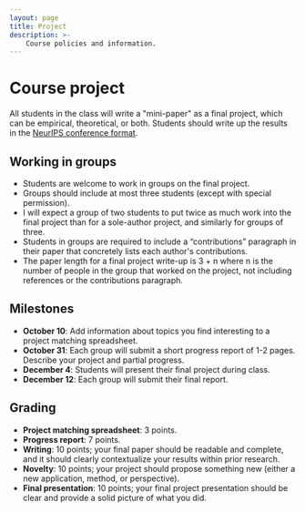 ```yaml
---
layout: page
title: Project
description: >-
    Course policies and information.
---
```


# Course project

All students in the class will write a "mini-paper" as a final project, which can be empirical, theoretical, or both. Students should write up the results in the [NeurIPS conference format](https://neurips.cc/Conferences/2023/PaperInformation/StyleFiles).

## Working in groups
- Students are welcome to work in groups on the final project.
- Groups should include at most three students (except with special permission).
- I will expect a group of two students to put twice as much work into the final project than for a sole-author project, and similarly for groups of three.
- Students in groups are required to include a “contributions” paragraph in their paper that concretely lists each author's contributions.
- The paper length for a final project write-up is 3 + n where n is the number of people in the group that worked on the project, not including references or the contributions paragraph.

## Milestones
- **October 10**: Add information about topics you find interesting to a project matching spreadsheet.
- **October 31**: Each group will submit a short progress report of 1-2 pages. Describe your project and partial progress.
- **December 4**: Students will present their final project during class.
- **December 12**: Each group will submit their final report.

## Grading
- **Project matching spreadsheet**: 3 points.
- **Progress report**: 7 points.
- **Writing**: 10 points; your final paper should be readable and complete, and it should clearly contextualize your results within prior research.
- **Novelty**: 10 points; your project should propose something new (either a new application, method, or perspective).
- **Final presentation**: 10 points; your final project presentation should be clear and provide a solid picture of what you did.